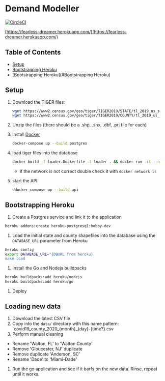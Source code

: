 
# Demand Modeller

[![CircleCI](https://circleci.com/gh/nickrobison-usds/demand-modeler.svg?style=svg)](https://circleci.com/gh/nickrobison-usds/demand-modeler)

[https://fearless-dreamer.herokuapp.com/](https://fearless-dreamer.herokuapp.com/)

## Table of Contents

* [Setup](#Setup)
* [Bootstrapping Heroku](#Bootstrapping-Heroku)
* [Bootstrapping Heroku](#Bootstrapping Heroku)

## Setup

1. Download the TIGER files:

    ```bash
    wget https://www2.census.gov/geo/tiger/TIGER2019/STATE/tl_2019_us_state.zip -O data/tl_2019_us_state.zip
    wget https://www2.census.gov/geo/tiger/TIGER2019/COUNTY/tl_2019_us_county.zip -O data/tl_2019_us_county.zip
    ```

1. Unzip the files (there should be a .shp, .shx, .dbf, .prj file for each)
1. install [Docker](https://docs.docker.com/install/)

    ```bash
    docker-compose up --build postgres
    ```

1. load tiger files into the database

    ```bash
    docker build -f loader.Dockerfile -t loader . && docker run -it --network=demand-modeler_default loader
    ```

    * if the network is not correct double check it with `docker network ls`

1. start the API

    ```bash
    ddocker-compose up --build api
    ```

## Bootstrapping Heroku

1. Create a Postgres service and link it to the application

```bash
heroku addons:create heroku-postgresql:hobby-dev
```

1. Load the initial state and county shapefiles into the database using the `DATABASE_URL` parameter from Heroku

```bash
heroku config
export DATABASE_URL="{DBURL from heroku}
make load
```

1. Install the Go and Nodejs buildpacks

```bash
heroku buildpacks:add heroku/nodejs
heroku buildpacks:add heroku/go
```

1. Deploy

## Loading new data

1. Download the latest CSV file
1. Copy into the `data/` directory with this name pattern: `covid19_county_2020_{month}_{day}-{time?}.csv
1. Perform manual cleaning

* Rename 'Walton, FL' to 'Walton County'
* Remove 'Gloucester, NJ' duplicate
* Remove duplicate 'Anderson, SC'
* Rename 'Dade' to 'Miami-Dade'

1. Run the go application and see if it barfs on the new data. Rinse, repeat until it works.